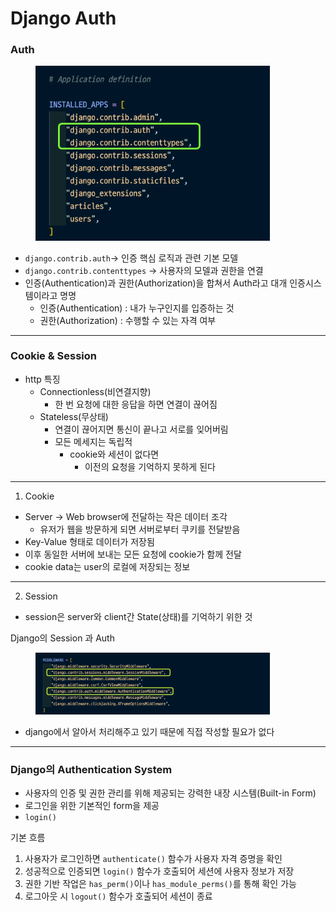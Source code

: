 # Django Auth

### Auth

<figure><img src="../../.gitbook/assets/image (32).png" alt="" width="375"><figcaption></figcaption></figure>

* `django.contrib.auth`→ 인증 핵심 로직과 관련 기본 모델
* `django.contrib.contenttypes` → 사용자의 모델과 권한을 연결
* 인증(Authentication)과 권한(Authorization)을 합쳐서 Auth라고 대개 인증시스템이라고 명명
  * 인증(Authentication) : 내가 누구인지를 입증하는 것
  * 권한(Authorization) : 수행할 수 있는 자격 여부

***

### Cookie & Session

* http 특징
  * Connectionless(비연결지향)
    * 한 번 요청에 대한 응답을 하면 연결이 끊어짐
  * Stateless(무상태)
    * 연결이 끊어지면 통신이 끝나고 서로를 잊어버림
    * 모든 메세지는 독립적
      * cookie와 세션이 없다면
        * 이전의 요청을 기억하지 못하게 된다

***

1. Cookie

* Server → Web browser에 전달하는 작은 데이터 조각
  * 유저가 웹을 방문하게 되면 서버로부터 쿠키를 전달받음
* Key-Value 형태로 데이터가 저장됨
* 이후 동일한 서버에 보내는 모든 요청에 cookie가 함께 전달
* cookie data는 user의 로컬에 저장되는 정보

***

2. Session

* session은 server와 client간 State(상태)를 기억하기 위한 것

Django의 Session 과 Auth

<figure><img src="../../.gitbook/assets/image (34).png" alt="" width="375"><figcaption></figcaption></figure>

* django에서 알아서 처리해주고 있기 때문에 직접 작성할 필요가 없다

***

### Django의 Authentication System

* 사용자의 인증 및 권한 관리를 위해 제공되는 강력한 내장 시스템(Built-in Form)
* 로그인을 위한 기본적인 form을 제공
* `login()` &#x20;

기본 흐름

1. 사용자가 로그인하면 `authenticate()` 함수가 사용자 자격 증명을 확인
2. 성공적으로 인증되면 `login()` 함수가 호출되어 세션에 사용자 정보가 저장
3. 권한 기반 작업은 `has_perm()`이나 `has_module_perms()`를 통해 확인 가능
4. 로그아웃 시 `logout()` 함수가 호출되어 세션이 종료







